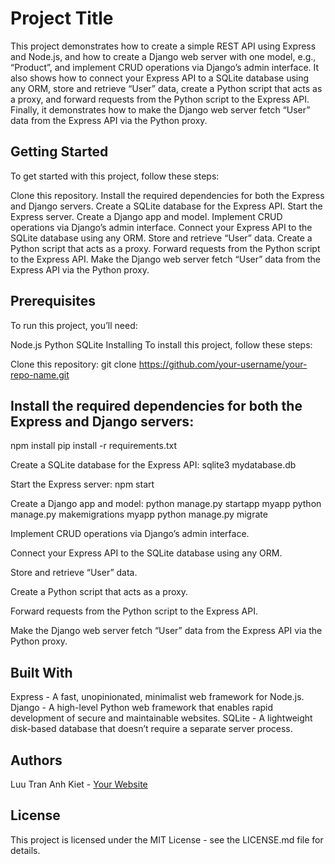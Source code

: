# Project Title
This project demonstrates how to create a simple REST API using Express and Node.js, and how to create a Django web server with one model, e.g., “Product”, and implement CRUD operations via Django’s admin interface. It also shows how to connect your Express API to a SQLite database using any ORM, store and retrieve “User” data, create a Python script that acts as a proxy, and forward requests from the Python script to the Express API. Finally, it demonstrates how to make the Django web server fetch “User” data from the Express API via the Python proxy.

## Getting Started
To get started with this project, follow these steps:

Clone this repository.
Install the required dependencies for both the Express and Django servers.
Create a SQLite database for the Express API.
Start the Express server.
Create a Django app and model.
Implement CRUD operations via Django’s admin interface.
Connect your Express API to the SQLite database using any ORM.
Store and retrieve “User” data.
Create a Python script that acts as a proxy.
Forward requests from the Python script to the Express API.
Make the Django web server fetch “User” data from the Express API via the Python proxy.
## Prerequisites
To run this project, you’ll need:

Node.js
Python
SQLite
Installing
To install this project, follow these steps:

Clone this repository:
git clone https://github.com/your-username/your-repo-name.git

## Install the required dependencies for both the Express and Django servers:
npm install
pip install -r requirements.txt

Create a SQLite database for the Express API:
sqlite3 mydatabase.db

Start the Express server:
npm start

Create a Django app and model:
python manage.py startapp myapp
python manage.py makemigrations myapp
python manage.py migrate

Implement CRUD operations via Django’s admin interface.

Connect your Express API to the SQLite database using any ORM.

Store and retrieve “User” data.

Create a Python script that acts as a proxy.

Forward requests from the Python script to the Express API.

Make the Django web server fetch “User” data from the Express API via the Python proxy.

## Built With
Express - A fast, unopinionated, minimalist web framework for Node.js.
Django - A high-level Python web framework that enables rapid development of secure and maintainable websites.
SQLite - A lightweight disk-based database that doesn’t require a separate server process.
## Authors
Luu Tran Anh Kiet - [Your Website](https://www.linkedin.com/in/kiet-luu-99a289199/)
## License
This project is licensed under the MIT License - see the LICENSE.md file for details.
